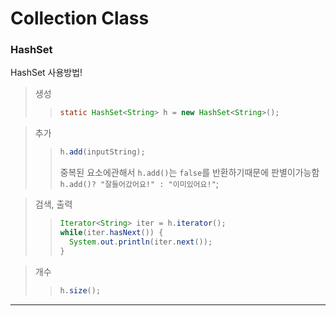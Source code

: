 # Collection Class

### HashSet<type>
HashSet 사용방법!

>생성
>> ```java
>>static HashSet<String> h = new HashSet<String>();
>>```
  
>추가
>>```java
>>h.add(inputString);
>>```
>>
>>중복된 요소에관해서 ```h.add()```는 ```false```를 반환하기때문에 판별이가능함<br/>```h.add()? "잘들어갔어요!" : "이미있어요!"```;

>검색, 출력
>>```java
>>Iterator<String> iter = h.iterator();
>>while(iter.hasNext()) {
>>   System.out.println(iter.next());
>>}
>>```

>개수
>>```java
>>h.size();
>>```
---
